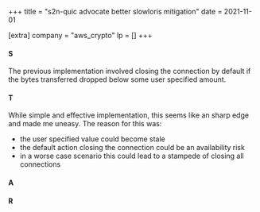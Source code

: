 +++
title = "s2n-quic advocate better slowloris mitigation"
date = 2021-11-01

[extra]
company = "aws_crypto"
lp = []
+++

#### S
The previous implementation involved closing the connection by default if the bytes transferred
dropped below some user specified amount.

#### T
While simple and effective implementation, this seems like an sharp edge and made me uneasy.
The reason for this was:
- the user specified value could become stale
- the default action closing the connection could be an availability risk
- in a worse case scenario this could lead to a stampede of closing all connections

#### A

#### R

